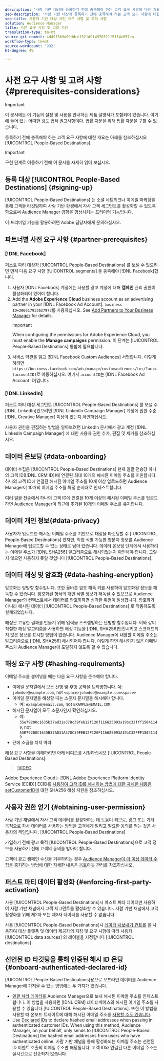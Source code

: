 ```yaml
---
description: '사람 기반 대상에 등록하기 전에 충족해야 하는 고객 요구 사항에 대한 개요는 아래를 참조하십시오.  '
seo-description: '사람 기반 대상에 등록하기 전에 충족해야 하는 고객 요구 사항에 대한 개요는 아래를 참조하십시오.  '
seo-title: 사용자 기반 대상 사전 요구 사항 및 고려 사항
solution: Audience Manager
title: 사전 요구 사항 및 고려 사항
translation-type: tm+mt
source-git-commit: 4d4915b9a99ddcdf321d9f4970321f5f54e057ea
workflow-type: tm+mt
source-wordcount: '932'
ht-degree: 4%

---
```



# 사전 요구 사항 및 고려 사항 {#prerequisites-considerations}

>[!IMPORTANT]
>이 문서에는 이 기능의 설정 및 사용을 안내하는 제품 설명서가 포함되어 있습니다. 여기에 들어 있는 어떠한 것도 법적 권고사항이다. 법률 자문을 위해 법률 자문을 구할 수 있습니다.

등록하기 전에 충족해야 하는 고객 요구 사항에 대한 개요는 아래를 참조하십시오 [!UICONTROL People-Based Destinations].

>[!IMPORTANT]
> 구현 단계로 이동하기 전에 이 문서를 자세히 읽어 보십시오.

## 등록 대상 [!UICONTROL People-Based Destinations] {#signing-up}

[!UICONTROL People-Based Destinations] 는 소셜 네트워크나 이메일 마케팅을 통해 고객을 타깃팅하여 사람 기반 환경에서 자사 고객 세그먼트를 활성화할 수 있도록 함으로써 Audience Manager 경험을 향상시키는 프리미엄 기능입니다.

이 프리미엄 기능을 활용하려면 Adobe 담당자에게 문의하십시오.

## 파트너별 사전 요구 사항 {#partner-prerequisites}

### [!DNL Facebook]

퍼스트 파티 대상자 [!UICONTROL People-Based Destinations] 를 보낼 수 있으려면 먼저 다음 요구 사항 [!UICONTROL segments] 을 충족해야 [!DNL Facebook]합니다.

1. 사용자 [!DNL Facebook] 계정에는 사용할 광고 계정에 대해 **캠페인** 관리 권한이 활성화되어 있어야 합니다.
2. Add the **Adobe Experience Cloud** business account as an advertising partner in your [!DNL Facebook Ad Account]. `business ID=206617933627973`를 사용하십시오. See [Add Partners to Your Business Manager](https://www.facebook.com/business/help/1717412048538897) for details.
   >[!IMPORTANT]
   > When configuring the permissions for Adobe Experience Cloud, you must enable the **Manage campaigns** permission. 이 단계는 [!UICONTROL People-Based Destinations] 통합에 필요합니다.
3. 서비스 약관을 읽고 [!DNL Facebook Custom Audiences] 서명합니다. 이렇게 하려면 `https://business.facebook.com/ads/manage/customaudiences/tos/?act=[accountID]`로 이동하십시오. 여기서 `accountID`는 [!DNL Facebook Ad Account ID]입니다.

### [!DNL LinkedIn]

퍼스트 파티 대상 세그먼트 [!UICONTROL People-Based Destinations] 를 보낼 수 [!DNL LinkedIn]있으려면 [!DNL LinkedIn Campaign Manager] 계정에 권한 수준 [!DNL Creative Manager] 이상이 있는지 확인하십시오.

사용자 권한을 편집하는 방법을 알아보려면 LinkedIn 문서에서 광고 계정 [!DNL LinkedIn Campaign Manager] 에 대한 사용자 권한 추가, 편집 및 [](https://www.linkedin.com/help/lms/answer/5753) 제거를 참조하십시오.

## 데이터 온보딩 {#data-onboarding}

데이터 수집은 [!UICONTROL People-Based Destinations] 현재 일괄 전송당 하나의 고객 ID([!DNL CRM ID])에 연결된 최대 10개의 해시된 이메일 주소를 지원합니다. 하나의 고객 ID에 연결된 해시된 이메일 주소를 10개 이상 업로드하면 Audience Manager이 10개의 이메일 주소를 특정 순서대로 인제스트합니다.

여러 일괄 전송에서 하나의 고객 ID에 연결된 10개 이상의 해시된 이메일 주소를 업로드하면 Audience Manager이 최근에 추가된 10개의 이메일 주소를 유지합니다.

## 데이터 개인 정보{#data-privacy}

사용자가 업로드한 해시된 이메일 주소를 기반으로 대상을 타깃팅할 수 [!UICONTROL People-Based Destinations] 있지만, 직접 식별 가능한 방문자 정보를 Audience Manager에 업로드할 수 없는 상태로 남아 있습니다. 데이터 온보딩 단계에서 사용하려는 이메일 주소가 [!DNL SHA256] 알고리즘으로 해시되었는지 확인해야 합니다. 그렇지 않으면 사용하지 못할 것입니다 [!UICONTROL People-Based Destinations].

## 데이터 해싱 및 암호화 {#data-hashing-encryption}

암호화는 양방향 함수입니다. 또한 올바른 암호 해독 키를 사용하여 암호화된 정보를 해독할 수 있습니다. 암호화된 형식의 개인 식별 정보가 해독될 수 있으므로 Audience Manager의 컨텍스트에서 데이터를 암호화하면 심각한 위험이 발생합니다. 암호화가 아니라 해시된 데이터 [!UICONTROL People-Based Destinations] 로 작동하도록 설계되었습니다.

해싱은 고유한 결과를 만들기 위해 입력을 스크램빙하는 단방향 함수입니다. 이와 같이 적절한 해싱 알고리즘을 사용하면 해싱 기능을 [!DNL SHA256]반전시키고 스크래드되지 않은 정보를 표시할 방법이 없습니다. Audience Manager에 내장할 이메일 주소는 알고리즘으로 [!DNL SHA256] 해시되어야 합니다. 이렇게 하면 해시되지 않은 이메일 주소가 Audience Manager에 도달하지 않도록 할 수 있습니다.

## 해싱 요구 사항 {#hashing-requirements}

이메일 주소를 붙여넣을 때는 다음 요구 사항을 준수해야 합니다.

* 이메일 문자열에서 모든 선행 및 후행 공백을 트리밍합니다. 예: `johndoe@example.com`, not `<space>johndoe@example.com<space>`
* 이메일 문자열을 해싱할 때는 소문자 문자열을 해시해야 합니다.
   * 예: `example@email.com`, not `EXAMPLE@EMAIL.COM`
* 해시된 문자열이 모두 소문자인지 확인하십시오.
   * 예: `55e79200c1635b37ad31a378c39feb12f120f116625093a19bc32fff15041149`, not `55E79200C1635B37AD31A378C39FEB12F120F116625093A19bC32FFF15041149`
* 끈에 소금을 치지 마라.

해싱 요구 사항을 이해하려면 아래 비디오를 시청하십시오 [!UICONTROL People-Based Destinations].

>[!VIDEO](https://video.tv.adobe.com/v/29003/)

Adobe Experience Cloud는 [!DNL Adobe Experience Platform Identity Service (ECID)] ECID를 [사용하여 고객 ID를 해시하는 방법에 대한 자세한 내용은 setCustomerID에](https://docs.adobe.com/content/help/en/id-service/using/reference/hashing-support.html) 대한 SHA256 해싱 지원을 참조하십시오.

## 사용자 권한 얻기 {#obtaining-user-permission}

사람 기반 채널에서 자사 고객 데이터를 활성화하는 데 도움이 되므로, 광고 또는 기타 목적으로 자사 데이터를 사용하는 방법을 고객에게 알리고 필요한 동의를 얻는 것은 사용자의 책임입니다. [!UICONTROL People-Based Destinations]

가입하기 전에 광고 목적 [!UICONTROL People-Based Destinations]으로 고객 정보를 사용하기 전에 고객의 동의를 받아야 합니다.

고객이 광고 캠페인 수신을 거부하려는 경우 [Audience Manager이 더 이상 데이터 수집을 중지하는 방법에 대한 자세한 내용은 옵트아웃 관리를](../../overview/data-security-and-privacy/data-privacy-requests.md) 참조하십시오.

## 퍼스트 파티 데이터 활성화 {#enforcing-first-party-activation}

사용 [!UICONTROL People-Based Destinations]시 퍼스트 파티 데이터만 사용하여 사람 기반 채널에서 고객 세그먼트를 활성화할 수 있습니다. 사람 기반 채널에서 고객 활성화를 위해 제2자 또는 제3자 데이터를 사용할 수 없습니다.

사용 [!UICONTROL People-Based Destinations]시 [데이터 내보내기 컨트롤](../data-export-controls.md) 을 사용하여 대상 플랫폼 및 데이터 제공자의 지침 및 요구 사항에 따라 사용자 [!UICONTROL data sources] 의 레이블을 지정합니다 [!UICONTROL destinations] .

## 선언된 ID 타깃팅을 통해 인증된 해시 ID 온딩 {#onboard-authenticated-declared-id}

[!UICONTROL People-Based Destinations]용으로 오프라인 데이터를 Audience Manager에 가져올 수 있는 방법에는 두 가지가 있습니다.

* [일괄 처리 데이터를](../../integration/sending-audience-data/batch-data-transfer-explained/batch-data-transfer-overview.md) Audience Manager으로 보내 해시된 이메일 주소를 인제스트합니다. 이 방법을 사용하면 [!DNL CRM] 데이터베이스의 해시된 이메일 주소를 사용할 수 있습니다 [!UICONTROL People-Based Destinations]. 또한 이 방법을 사용할 때 온보드 트레이트에 대해 해시된 이메일 주소를 [사용할 수도 있습니다](../traits/trait-and-segment-qualification-reference.md).
* Use [Declared IDs](../declared-ids.md) to declare hashed email addresses when passing in authenticated customer IDs. When using this method, Audience Manager, on your behalf, only sends to [!UICONTROL People-Based Destinations] the hashed email addresses from users who have authenticated online. 사람 기반 채널을 통해 활성화되는 이메일 주소는 선언된 ID 이벤트 호출의 이메일 주소만 해당됩니다. 고객 ID와 연결된 다른 이메일 주소는 실시간으로 전송되지 않습니다.
